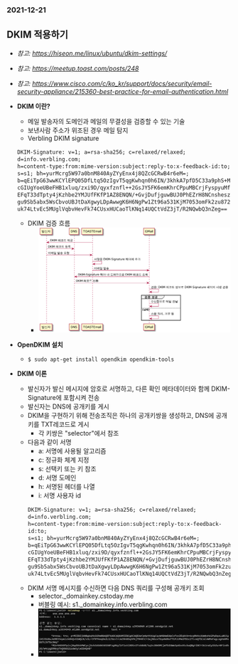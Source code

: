 ### 2021-12-21

## DKIM 적용하기
- *참고: https://hiseon.me/linux/ubuntu/dkim-settings/*
- *참고: https://meetup.toast.com/posts/248*
- *참고: https://www.cisco.com/c/ko_kr/support/docs/security/email-security-appliance/215360-best-practice-for-email-authentication.html*
- **DKIM 이란?**
    - 메일 발송자의 도메인과 메일의 무결성을 검증할 수 있는 기술
    - 보낸사람 주소가 위조된 경우 메일 탐지
    - Verbling DKIM signature
    ```
    DKIM-Signature: v=1; a=rsa-sha256; c=relaxed/relaxed; d=info.verbling.com; 
    h=content-type:from:mime-version:subject:reply-to:x-feedback-id:to; 
    s=s1; bh=yurMcrg5W97a0bnM840AyZYyEnx4j8QZcGCRwB4r6eM=; 
    b=qEiTpG63wwKCYlEPQ05DfLtq5OzIgvT5qgKwhqn0h6IN/3khkA7pfD5C33a9phS+MBTH 
    cGIUgYoeUBeFHB1xluq/zxi9D/qyxfznfl++2GsJY5FK6emKhrCPpuMBCrjFyspyuMfClZ 
    EFqT33dTpty4jKzhbe2YMJUfFKfP1AZ8ENQN/+GvjDufjguwBUJ0PhEZrH8NCnsheszPw9 
    gu9Sb5abx5WsCbvoUBJtDaXgwyLDpAwwgK6H6NgPw1Zt96a531KjM7053omFk2zu872lnG 
    uk74LtvEc5MUglVqbvHevFk74CUsxHUCaoTlKNq14UQCtVdZ3jT/R2NQwbQ3nZeg==
    ```
    - DKIM 검증 흐름
        - ![](../images/2021-12-21-dkim-검증흐름.png)

- **OpenDKIM 설치**
    - `$ sudo apt-get install opendkim opendkim-tools`

- **DKIM 이론**
    - 발신자가 발신 메시지에 암호로 서명하고, 다른 확인 메타데이터와 함께 DKIM-Signature에 포함시켜 전송
    - 발신자는 DNS에 공개키를 게시
    - DKIM을 구현하기 위해 전송조직은 하나의 공개키쌍을 생성하고, DNS에 공개키를 TXT레코드로 게시
        - 각 키쌍은 "selector"에서 참조
    - 다음과 같이 서명
        - a: 서명에 사용될 알고리즘
        - c: 정규화 체계 지정
        - s: 선택키 또는 키 참조
        - d: 서명 도메인
        - h: 서명된 헤더를 나열
        - i: 서명 사용자 id
        ```
        DKIM-Signature: v=1; a=rsa-sha256; c=relaxed/relaxed; d=info.verbling.com;
        h=content-type:from:mime-version:subject:reply-to:x-feedback-id:to;
        s=s1; bh=yurMcrg5W97a0bnM840AyZYyEnx4j8QZcGCRwB4r6eM=;
        b=qEiTpG63wwKCYlEPQ05DfLtq5OzIgvT5qgKwhqn0h6IN/3khkA7pfD5C33a9phS+MBTH
        cGIUgYoeUBeFHB1xluq/zxi9D/qyxfznfl++2GsJY5FK6emKhrCPpuMBCrjFyspyuMfClZ
        EFqT33dTpty4jKzhbe2YMJUfFKfP1AZ8ENQN/+GvjDufjguwBUJ0PhEZrH8NCnsheszPw9
        gu9Sb5abx5WsCbvoUBJtDaXgwyLDpAwwgK6H6NgPw1Zt96a531KjM7053omFk2zu872lnG
        uk74LtvEc5MUglVqbvHevFk74CUsxHUCaoTlKNq14UQCtVdZ3jT/R2NQwbQ3nZeg==
        ```
    - DKIM 서명 메시지를 수신하면 다음 DNS 쿼리를 구성해 공개키 조회
        - selector._domainkey.cstoday.me
        - 버블링 예시: s1._domainkey.info.verbling.com
        - ![](../images/2021-12-21-verbling-dkim.PNG)
